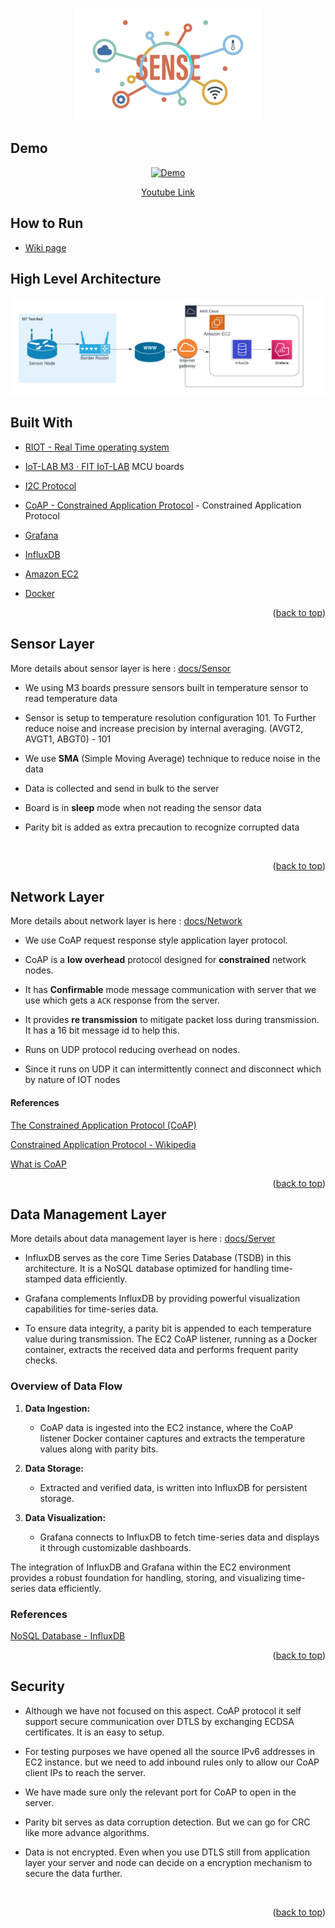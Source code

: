 <a name="readme-top"></a>

<p align="center">
  <img src="./images/logo_Logo_sm.png" width="300"/>
</p>

## Demo
<div align="center" width="300">
  <a href="https://www.youtube.com/watch?v=Y-Kq7G6Sz5Q"><img src="https://img.youtube.com/vi/Y-Kq7G6Sz5Q/0.jpg" alt="Demo"></a>
  <p><a href="https://www.youtube.com/watch?v=Y-Kq7G6Sz5Q">Youtube Link</a></p>
</div>

## How to Run

- [Wiki page](https://github.com/KRVPerera/sense/wiki/How-to-run-the-project)

## High Level Architecture

![High Level Architecture](./images/archi.png)

<!-- BUILT WITH -->

## Built With

* [RIOT - Real Time operating system](https://www.riot-os.org/)

* [IoT-LAB M3 · FIT IoT-LAB](https://www.iot-lab.info/docs/boards/iot-lab-m3/) MCU boards

* [I2C Protocol](https://en.wikipedia.org/wiki/I%C2%B2C)

* [CoAP - Constrained Application Protocol](https://en.wikipedia.org/wiki/Constrained_Application_Protocol) - Constrained Application Protocol

* [Grafana](https://grafana.com/)

* [InfluxDB](https://www.influxdata.com/glossary/nosql-database/)

* [Amazon EC2](https://aws.amazon.com/ec2/)

* [Docker](https://www.docker.com/)
  
  <p align="right">(<a href="#readme-top">back to top</a>)</p>

## Sensor Layer

More details about sensor layer is here :  [docs/Sensor](./docs/SENSOR.md)

- We using M3 boards pressure sensors built in temperature sensor to read temperature data

- Sensor is setup to temperature resolution configuration 101. To Further reduce noise and increase precision by internal averaging. (AVGT2, AVGT1, ABGT0) - 101

- We use **SMA** (Simple Moving Average) technique to reduce noise in the data

- Data is collected and send in bulk to the server

- Board is in **sleep** mode when not reading the sensor data

- Parity bit is added as extra precaution to recognize corrupted data

                                                                                   
<p align="right">(<a href="#readme-top">back to top</a>)</p>

## Network Layer

More details about network layer is here : [docs/Network](./docs/NETWORK.md)

- We use CoAP request response style application layer protocol.

- CoAP is a **low overhead** protocol designed for **constrained** network nodes.

- It has **Confirmable** mode message communication with server that we use which gets a `ACK` response from the server.

- It provides **re transmission** to mitigate packet loss during transmission. It has a 16 bit message id to help this.

- Runs on UDP protocol reducing overhead on nodes.

- Since it runs on UDP it can intermittently connect and disconnect which by nature of IOT nodes                                                                               

#### References

[The Constrained Application Protocol (CoAP)](https://datatracker.ietf.org/doc/html/rfc7252)

[Constrained Application Protocol - Wikipedia](https://en.wikipedia.org/wiki/Constrained_Application_Protocol)

[What is CoAP](https://www.radware.com/security/ddos-knowledge-center/ddospedia/coap/)

<p align="right">(<a href="#readme-top">back to top</a>)</p>

## Data Management Layer

More details about data management layer is here : [docs/Server](./docs/SERVER.md)

- InfluxDB serves as the core Time Series Database (TSDB) in this architecture. It is a NoSQL database optimized for handling time-stamped data efficiently.

- Grafana complements InfluxDB by providing powerful visualization capabilities for time-series data.

- To ensure data integrity, a parity bit is appended to each temperature value during transmission. The EC2 CoAP listener, running as a Docker container, extracts the received data and performs frequent parity checks. 

### Overview of Data Flow
 
1. **Data Ingestion:**
   - CoAP data is ingested into the EC2 instance, where the CoAP listener Docker container captures and extracts the temperature values along with parity bits.
 
2. **Data Storage:**
   - Extracted and verified data, is written into InfluxDB for persistent storage.
 
3. **Data Visualization:**
   - Grafana connects to InfluxDB to fetch time-series data and displays it through customizable dashboards.
 
The integration of InfluxDB and Grafana within the EC2 environment provides a robust foundation for handling, storing, and visualizing time-series data efficiently.

### References

[NoSQL Database - InfluxDB](https://www.influxdata.com/glossary/nosql-database/)

<p align="right">(<a href="#readme-top">back to top</a>)</p>

## Security
 
- Although we have not focused on this aspect. CoAP protocol it self support secure communication over DTLS by exchanging ECDSA certificates. It is an easy to setup.
 
- For testing purposes we have opened all the source IPv6 addresses in EC2 instance. but we need to add inbound rules only to allow our CoAP client IPs to reach the server.
 
- We have made sure only the relevant port for CoAP to open in the server.
 
- Parity bit serves as data corruption detection. But we can go for CRC like more advance algorithms.
 
- Data is not encrypted. Even when you use DTLS still from application layer your server and node can decide on a encryption mechanism to secure the data further.

                                                                                   
<p align="right">(<a href="#readme-top">back to top</a>)</p>
